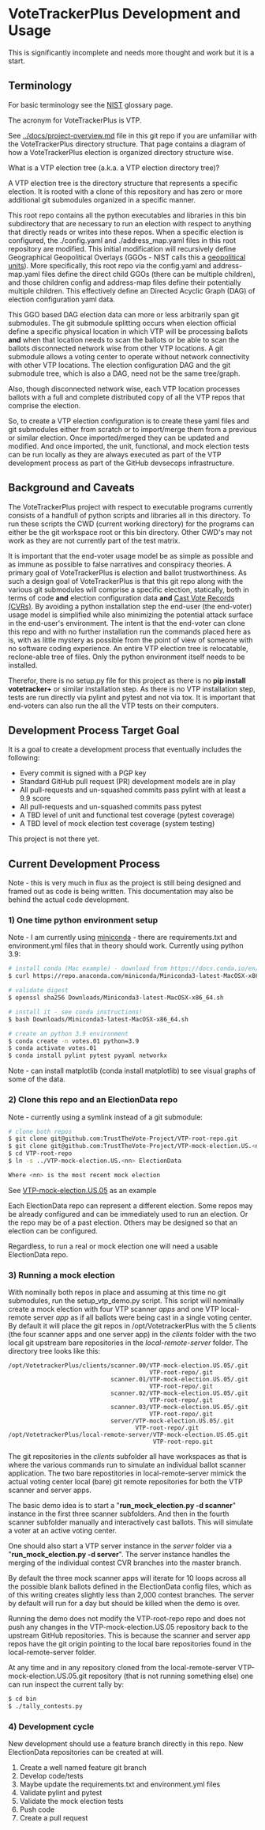 # VoteTrackerPlus Development and Usage

This is significantly incomplete and needs more thought and work but it is a start.

## Terminology

For basic terminology see the [NIST](https://pages.nist.gov/ElectionGlossary/) glossary page.

The acronym for VoteTrackerPlus is VTP.

See [../docs/project-overview.md](../docs/project-overview.md) file in this git repo if you are unfamiliar with the VoteTrackerPlus directory structure.  That page contains a diagram of how a VoteTrackerPlus election is organized directory structure wise.

What is a VTP election tree (a.k.a. a VTP election directory tree)?

A VTP election tree is the directory structure that represents a specific election.  It is rooted with a clone of this repository and has zero or more additional git submodules organized in a specific manner.

This root repo contains all the python executables and libraries in this bin subdirectory that are necessary to run an election with respect to anything that directly reads or writes into these repos.  When a specific election is configured, the ./config.yaml and ./address_map.yaml files in this root repository are modified.  This initial modification will recursively define Geographical Geopolitical Overlays (GGOs - NIST calls this a [geopolitical units](https://pages.nist.gov/ElectionGlossary/#geopolitical-unit)).  More specifically, this root repo via the config.yaml and address-map.yaml files define the direct child GGOs (there can be multiple children), and those children config and address-map files define their potentially multiple children.  This effectively define an Directed Acyclic Graph (DAG) of election configuration yaml data.

This GGO based DAG election data can more or less arbitrarily span git submodules.  The git submodule splitting occurs when election official define a specific physical location in which VTP will be processing ballots __and__ when that location needs to scan the ballots or be able to scan the ballots disconnected network wise from other VTP locations.   A git submodule allows a voting center to operate without network connectivity with other VTP locations.  The election configuration DAG and the git submodule tree, which is also a DAG, need not be the same tree/graph.

Also, though disconnected network wise, each VTP location processes ballots with a full and complete distributed copy of all the VTP repos that comprise the election.

So, to create a VTP election configuration is to create these yaml files and git submodules either from scratch or to import/merge them from a previous or similar election.  Once imported/merged they can be updated and modified.  And once imported, the unit, functional, and mock election tests can be run locally as they are always executed as part of the VTP development process as part of the GitHub devsecops infrastructure.

## Background and Caveats

The VoteTrackerPlus project with respect to executable programs currently consists of a handfull of python scripts and libraries all in this directory.  To run these scripts the CWD (current working directory) for the programs can either be the git workspace root or this bin directory.  Other CWD's may not work as they are not currently part of the test matrix.

It is important that the end-voter usage model be as simple as possible and as immune as possible to false narratives and conspiracy theories.  A primary goal of VoteTrackerPlus is election and ballot trustworthiness.  As such a design goal of VoteTrackerPlus is that this git repo along with the various git submodules will comprise a specific election, statically, both in terms of code __and__ election configuration data __and__ [Cast Vote Records (CVRs)](https://pages.nist.gov/ElectionGlossary/#cast-vote-record).  By avoiding a python installation step the end-user (the end-voter) usage model is simplified while also minimizing the potential attack surface in the end-user's environment.  The intent is that the end-voter can clone this repo and with no further installation run the commands placed here as is, with as little mystery as possible from the point of view of someone with no software coding experience.  An entire VTP election tree is relocatable, reclone-able tree of files.  Only the python environment itself needs to be installed.

Therefor, there is no setup.py file for this project as there is no __pip install votetracker+__ or similar installation step.  As there is no VTP installation step, tests are run directly via pylint and  pytest and not via tox.  It is important that end-voters can also run the all the VTP tests on their computers.

## Development Process Target Goal

It is a goal to create a development process that eventually includes the following:

- Every commit is signed with a PGP key
- Standard GitHub pull request (PR) development models are in play
- All pull-requests and un-squashed commits pass pylint with at least a 9.9 score
- All pull-requests and un-squashed commits pass pytest
- A TBD level of unit and functional test coverage (pytest coverage)
- A TBD level of mock election test coverage (system testing)

This project is not there yet.

## Current Development Process

Note - this is very much in flux as the project is still being designed and framed out as code is being written.  This documentation may also be behind the actual code development.

### 1) One time python environment setup

Note - I am currently using [miniconda](https://docs.conda.io/en/latest/miniconda.html) - there are requirements.txt and environment.yml files that in theory should work.  Currently using python 3.9:

```bash
# install conda (Mac example) - download from https://docs.conda.io/en/latest/miniconda.html
$ curl https://repo.anaconda.com/miniconda/Miniconda3-latest-MacOSX-x86_64.sh -o Downloads/Miniconda3-latest-MacOSX-x86_64.sh

# validate digest
$ openssl sha256 Downloads/Miniconda3-latest-MacOSX-x86_64.sh

# install it - see conda instructions!
$ bash Downloads/Miniconda3-latest-MacOSX-x86_64.sh

# create an python 3.9 environment
$ conda create -n votes.01 python=3.9
$ conda activate votes.01
$ conda install pylint pytest pyyaml networkx
```

Note - can install matplotlib (conda install matplotlib) to see visual graphs of some of the data.

### 2) Clone this repo and an ElectionData repo

Note - currently using a symlink instead of a git submodule:

```bash
# clone both repos
$ git clone git@github.com:TrustTheVote-Project/VTP-root-repo.git
$ git clone git@github.com:TrustTheVote-Project/VTP-mock-election.US.<nn>.git
$ cd VTP-root-repo
$ ln -s ../VTP-mock-election.US.<nn> ElectionData

Where <nn> is the most recent mock election

```

See [VTP-mock-election.US.05](https://github.com/TrustTheVote-Project/VTP-mock-election.US.05) as an example

Each ElectionData repo can represent a different election.  Some repos may be already configured and can be immediately used to run an election.  Or the repo may be of a past election.  Others may be designed so that an election can be configured.

Regardless, to run a real or mock election one will need a usable ElectionData repo.

### 3) Running a mock election

With nominally both repos in place and assuming at this time no git submodules, run the setup_vtp_demo.py script.  This script will nominally create a mock election with four VTP scanner _apps_ and one VTP local-remote server _app_ as if all ballots were being cast in a single voting center.  By default it will place the git repos in /opt/VotetrackerPlus with the 5 clients (the four scanner apps and one server app) in the _clients_ folder with the two local git upstream bare repositories in the _local-remote-server_ folder.  The directory tree looks like this:

```
/opt/VotetrackerPlus/clients/scanner.00/VTP-mock-election.US.05/.git
                                        VTP-root-repo/.git
                             scanner.01/VTP-mock-election.US.05/.git
                                        VTP-root-repo/.git
                             scanner.02/VTP-mock-election.US.05/.git
                                        VTP-root-repo/.git
                             scanner.03/VTP-mock-election.US.05/.git
                                        VTP-root-repo/.git
                             server/VTP-mock-election.US.05/.git
                                    VTP-root-repo/.git
/opt/VotetrackerPlus/local-remote-server/VTP-mock-election.US.05.git
                                         VTP-root-repo.git
```

The git repositories in the _clients_ subfolder all have workspaces as that is where the various commands run to simulate an individual ballot scanner application.  The two bare repostitories in local-remote-server mimick the actual voting center local (bare) git remote repositories for both the VTP scanner and server apps.

The basic demo idea is to start a "__run_mock_election.py -d scanner__" instance in the first three scanner subfolders.  And then in the fourth scanner subfolder manually and interactively cast ballots.  This will simulate a voter at an active voting center.

One should also start a VTP server instance in the _server_ folder via a "__run_mock_election.py -d server__".  The server instance handles the merging of the individual contest CVR branches into the master branch.

By default the three mock scanner apps will iterate for 10 loops across all the possible blank ballots defined in the ElectionData config files, which as of this writing creates slightly less than 2,000 contest branches.  The server by default will run for a day but should be killed when the demo is over.

Running the demo does not modify the VTP-root-repo repo and does not push any changes in the VTP-mock-election.US.05 repository back to the upstream GitHub repositories.  This is because the scanner and server app repos have the git origin pointing to the local bare repositories found in the local-remote-server folder.

At any time and in any repository cloned from the local-remote-server VTP-mock-election.US.05.git repository (that is not running something else) one can run inspect the current tally by:

```bash
$ cd bin
$ ./tally_contests.py
```

### 4) Development cycle

New development should use a feature branch directly in this repo.  New ElectionData repositories can be created at will.

1) Create a well named feature git branch
2) Develop code/tests
3) Maybe update the requirements.txt and environment.yml files
4) Validate pylint and pytest
5) Validate the mock election tests
6) Push code
7) Create a pull request
